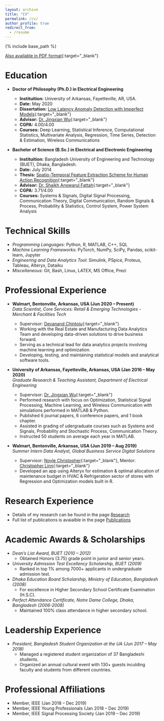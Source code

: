 ```yaml
---
layout: archive
title: "CV"
permalink: /cv/
author_profile: true
redirect_from:
  - /resume
---
```


{% include base_path %}

[Also available in PDF format](https://samrat-nath.github.io/files/CV_Samrat_Nath_Nov21.pdf){:target="_blank"}

Education
======
- **Doctor of Philosophy (Ph.D.) in Electrical Engineering**
  - **Instituition:** University of Arkansas, Fayetteville, AR, USA.
  - **Date:** May 2020
  - **Dissertation:** [Low Latency Anomaly Detection with Imperfect Models](https://scholarworks.uark.edu/cgi/viewcontent.cgi?article=5175&context=etd){:target="_blank"}
  - **Advisor:** [Dr. Jingxian Wu](https://wuj.hosted.uark.edu/){:target="_blank"}
  - **CGPA:** 4.00/4.00 
  - **Courses:** Deep Learning, Statistical Inference, Computational Statistics, Multivariate Analysis, Regression, Time Series, Detection & Estimation, Wireless Communications

- **Bachelor of Science (B.Sc.) in Electrical and Electronic Engineering**
  - **Instituition:** Bangladesh University of Engineering and Technology (BUET), Dhaka, Bangladesh.
  - **Date:** July 2014
  - **Thesis:** [Spatio-Temporal Feature Extraction Scheme for Human Action Recognition](https://www.researchgate.net/publication/331356501_Spatio-temporal_Feature_Extraction_Scheme_for_Human_Action_Recognition){:target="_blank"}
  - **Advisor:** [Dr. Shaikh Anowarul Fattah](https://sites.google.com/site/drshaikhfattah/){:target="_blank"}
  - **CGPA:** 3.71/4.00 
  - **Courses:** Systems & Signals, Digital Signal Processing, Communication Theory, Digital Communication, Random Signals & Process, Probability & Statistics, Control System, Power System Analysis


Technical Skills
======
- *Programming Languages*: Python, R, MATLAB, C++, SQL 
- *Machine Learning Frameworks*: PyTorch, NumPy, SciPy, Pandas, scikit-learn, Jupyter
- *Engineering and Data Analytics Tool*: Simulink, PSpice, Proteus, Tableau, Alteryx, Dataiku
- *Miscellaneous*:  Git, Bash, Linux, LATEX, MS Office, Prezi


Professional Experience
======
- **Walmart, Bentonville, Arkansas, USA (Jun 2020 – Present)**<br>
*Data Scientist, Core Services: Retail & Emerging Technologies - Merchant & Facilities Tech*
  - Supervisor: [Devanand Chintoju](https://www.linkedin.com/in/devanand-chintoju-3383bb22/){:target="_blank"}
  - Working with the Real Estate and Manufacturing Data Analytics Team and developing data-driven solutions to drive business forward.
  - Serving as a technical lead for data analytics projects involving machine learning and optimization.
  - Developing, testing, and maintaining statistical models and analytical software tools.

- **University of Arkansas, Fayetteville, Arkansas, USA (Jan 2016 – May 2020)**<br>
*Graduate Research & Teaching Assistant, Department of Electrical Engineering*
  - Supervisor: [Dr. Jingxian Wu](https://wuj.hosted.uark.edu/){:target="_blank"}  
  - Performed research with focus on Optimization, Statistical Signal Processing, Machine Learning, and Wireless Communication with 
  simulations performed in MATLAB & Python.
  - Published 6 journal papers, 6 conference papers, and 1 book chapter.
  - Assisted in grading of udergraduate courses such as Systems and Signals, Probability and Stochastic Process, Communication Theory.
  - Instructed 50 students on average each year in MATLAB.  
- **Walmart, Bentonville, Arkansas, USA (Jun 2019 – Aug 2019)**<br>
*Summer Intern Data Analyst, Global Business Service Digital Solutions*
  - Supervisor: [Noyle Christopher](https://www.linkedin.com/in/chrischristopherjr/){:target="_blank"}, Mentor: [Christopher Linn](https://www.linkedin.com/in/linnchris/){:target="_blank"}
  - Developed an app using Alteryx for estimation & optimal allocation of maintenance budget in HVAC & Refrigeration sector of stores with Regression and Optimization models built in R.
  
Research Experience
======
- Details of my research can be found in the page [Research](https://samrat-nath.github.io/research/)
- Full list of publications is avaialble in the page [Publications](https://samrat-nath.github.io/publications/)

<!--
Selected Publications
======
  <ul>{% for post in site.publications %}
    {% include archive-single-cv.html %}
  {% endfor %}</ul>
-->  

Academic Awards & Scholarships
======
- *Dean’s List Award, BUET (2010 – 2012)*
  - Obtained Honors (3.75) grade point in junior and senior years.
- *University Admission Test Excellency Scholarship, BUET (2009)*
  - Ranked in top 1% among 7000+ applicants in undergraduate admission test.
- *Dhaka Education Board Scholarship, Ministry of Education, Bangladesh (2008)*
  - For excellence in Higher Secondary School Certificate Examination (H.S.C).
- *Perfect Attendance Certificate, Notre Dame College, Dhaka, Bangladesh (2006-2008)*
  - Maintained 100% class attendance in higher secondary school.

Leadership Experience
======
- *President, Bangladesh Student Organization at the UA (Jun 2017 – May 2018)*
  - Managed a registered student organization of 37 Bangladeshi students.
  - Organized an annual cultural event with 130+ guests inculding faculty and students from different countries.

Professional Affiliations
======
- Member, IEEE (Jan 2018 – Dec 2019)
- Member, IEEE Young Professionals (Jan 2018 – Dec 2019)
- Member, IEEE Signal Processing Society (Jan 2019 – Dec 2019)

